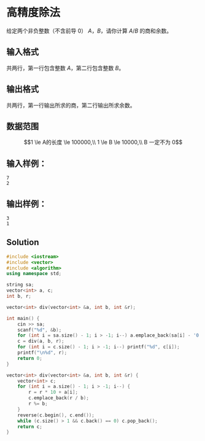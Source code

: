 # 高精度除法

给定两个非负整数（不含前导 $0$） $A$，$B$，请你计算 $A/B$ 的商和余数。

## 输入格式

共两行，第一行包含整数 $A$，第二行包含整数 $B$。

## 输出格式

共两行，第一行输出所求的商，第二行输出所求余数。

## 数据范围

$$1 \le A的长度 \le 100000,\\
1 \le B \le 10000,\\
B 一定不为 0$$

## 输入样例：

```text
7
2
```

## 输出样例：

```text
3
1
```

## Solution

```Cpp
#include <iostream>
#include <vector>
#include <algorithm>
using namespace std;

string sa;
vector<int> a, c;
int b, r;

vector<int> div(vector<int> &a, int b, int &r);

int main() {
    cin >> sa;
    scanf("%d", &b);
    for (int i = sa.size() - 1; i > -1; i--) a.emplace_back(sa[i] - '0');
    c = div(a, b, r);
    for (int i = c.size() - 1; i > -1; i--) printf("%d", c[i]);
    printf("\n%d", r);
    return 0;
}

vector<int> div(vector<int> &a, int b, int &r) {
    vector<int> c;
    for (int i = a.size() - 1; i > -1; i--) {
        r = r * 10 + a[i];
        c.emplace_back(r / b);
        r %= b;
    }
    reverse(c.begin(), c.end());
    while (c.size() > 1 && c.back() == 0) c.pop_back();
    return c;
}
```

